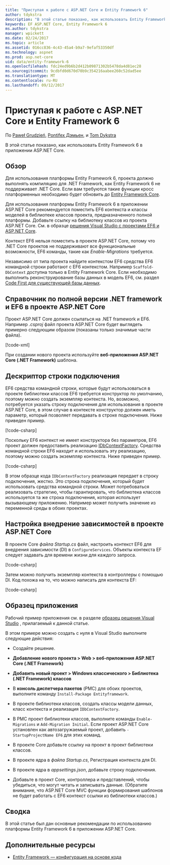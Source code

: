 ```yaml
---
title: "Приступая к работе с ASP.NET Core и Entity Framework 6"
author: tdykstra
description: "В этой статье показано, как использовать Entity Framework 6 в приложении ASP.NET Core."
keywords: EF ASP.NET Core, Entity Framework 6
ms.author: tdykstra
manager: wpickett
ms.date: 02/24/2017
ms.topic: article
ms.assetid: 016cc836-4c43-45a4-b9a7-9efaf53350df
ms.technology: aspnet
ms.prod: asp.net-core
uid: data/entity-framework-6
ms.openlocfilehash: fdc24ed9b6b2d412b09871302b5478da4d81ec28
ms.sourcegitcommit: 9cdbfd0d670d70b9c354216aabee260c52dad5ee
ms.translationtype: MT
ms.contentlocale: ru-RU
ms.lasthandoff: 09/12/2017
---
```

# <a name="getting-started-with-aspnet-core-and-entity-framework-6"></a>Приступая к работе с ASP.NET Core и Entity Framework 6

По [Paweł Grudzień](https://github.com/pgrudzien12), [Pontifex Дэмьен](https://github.com/DamienPontifex), и [Tom Dykstra](https://github.com/tdykstra)

В этой статье показано, как использовать Entity Framework 6 в приложении ASP.NET Core.

## <a name="overview"></a>Обзор

Для использования платформы Entity Framework 6, проекта должно выполнять компиляцию для .NET Framework, как Entity Framework 6 не поддерживает .NET Core. Если вам требуются такие функции кросс платформенных необходимо будет обновить до [Entity Framework Core](https://docs.microsoft.com/ef/).

Для использования платформы Entity Framework 6 в приложении ASP.NET Core рекомендуется поместить EF6 контекста и классы моделей в библиотеке классов проекта, предназначенного полной платформы. Добавьте ссылку на библиотеку классов из проекта ASP.NET Core. См. в образце [решения Visual Studio с проектами EF6 и ASP.NET Core](https://github.com/aspnet/Docs/tree/master/aspnetcore/data/entity-framework-6/sample/).

Контекст EF6 нельзя поместить в проекте ASP.NET Core, потому что .NET Core проектов не поддерживают все функциональные возможности, EF6 команды, такие как *Enable-Migrations* требуется.

Независимо от типа проекта найдите контекстом EF6 средства EF6 командной строки работают с EF6 контекстом. Например `Scaffold-DbContext` доступна только в Entity Framework Core. Если необходимо выполнить реконструирование базы данных в модель EF6, см. раздел [Code First для существующей базы данных](https://msdn.microsoft.com/jj200620).

## <a name="reference-full-framework-and-ef6-in-the-aspnet-core-project"></a>Справочник по полной версии .NET framework и EF6 в проекте ASP.NET Core

Проект ASP.NET Core должен ссылаться на .NET framework и EF6. Например *.csproj* файл проекта ASP.NET Core будет выглядеть примерно следующим образом (показаны только значимые части файла).

[!code-xml[](entity-framework-6/sample/MVCCore/MVCCore.csproj?range=3-9&highlight=2)]

При создании нового проекта используйте **веб-приложения ASP.NET Core (.NET Framework)** шаблона.

## <a name="handle-connection-strings"></a>Дескриптор строки подключения

EF6 средства командной строки, которые будут использоваться в проекте библиотеки классов EF6 требуется конструктор по умолчанию, поэтому можно создать экземпляр контекста. Но, возможно, потребуется указать строку подключения для использования в проекте ASP.NET Core, в этом случае в контексте конструктор должен иметь параметр, который позволяет передавать в строке подключения. Ниже приведен пример.

[!code-csharp[](entity-framework-6/sample/EF6/SchoolContext.cs?name=snippet_Constructor)]

Поскольку EF6 контекст не имеет конструктора без параметров, EF6 проект должен предоставить реализацию [IDbContextFactory](https://msdn.microsoft.com/library/hh506876). Средства командной строки EF6 находит и использовать эту реализацию, поэтому можно создать экземпляр контекста. Ниже приведен пример.

[!code-csharp[](entity-framework-6/sample/EF6/SchoolContextFactory.cs?name=snippet_IDbContextFactory)]

В этом образце кода `IDbContextFactory` реализация передает в строку подключения, жестко. Это строка подключения, который будет использовать средства командной строки. Может потребоваться реализовать стратегию, чтобы гарантировать, что библиотека классов используется та же строка подключения, которая использует вызывающему приложению. Например может получить значение из переменной среды в обоих проектах.

## <a name="set-up-dependency-injection-in-the-aspnet-core-project"></a>Настройка внедрение зависимостей в проекте ASP.NET Core

В проекте Core *файла Startup.cs* файл, настроить контекст EF6 для внедрения зависимости (DI) в `ConfigureServices`. Объекты контекста EF следует задавать для времени жизни для каждого запроса.

[!code-csharp[](entity-framework-6/sample/MVCCore/Startup.cs?name=snippet_ConfigureServices&highlight=5)]

Затем можно получить экземпляр контекста в контроллеры с помощью DI. Код похожа на то, что можно написать для контекста EF:

[!code-csharp[](entity-framework-6/sample/MVCCore/Controllers/StudentsController.cs?name=snippet_ContextInController)]

## <a name="sample-application"></a>Образец приложения

Рабочий пример приложения см. в разделе [образец решения Visual Studio](https://github.com/aspnet/Docs/tree/master/aspnetcore/data/entity-framework-6/sample/) , прилагаемый к данной статье.

В этом примере можно создать с нуля в Visual Studio выполните следующие действия:

* Создайте решение.

* **Добавление нового проекта > Web > веб-приложения ASP.NET Core (.NET Framework)**

* **Добавить новый проект > Windows классического > Библиотека (.NET Framework) классов**

* В **консоль диспетчера пакетов** (PMC) для обоих проектов, выполните команду `Install-Package Entityframework`.

* В проекте библиотеки классов, создать классы модели данных, класс контекста и реализация `IDbContextFactory`.

* В PMC проект библиотеки классов, выполните команды `Enable-Migrations` и `Add-Migration Initial`. Если проект ASP.NET Core установлен как автозагружаемый проект, добавить `-StartupProjectName EF6` для этих команд.

* В проекте Core добавьте ссылку на проект в проект библиотеки классов.

* В проекте ядра в *файла Startup.cs*, Регистрация контекста для DI.

* В проекте ядра в *appsettings.json*, добавьте строку подключения.

* Добавьте в проект Core, контроллера и представлений, чтобы убедиться, что могут читать и записывать данные. (Обратите внимание, что ASP.NET Core MVC функции формирования шаблонов не будет работать с EF6 контекст ссылки из библиотеки классов.)

## <a name="summary"></a>Сводка

В этой статье был дан основные рекомендации по использованию платформы Entity Framework 6 в приложении ASP.NET Core.

## <a name="additional-resources"></a>Дополнительные ресурсы

* [Entity Framework — конфигурация на основе кода](https://msdn.microsoft.com/data/jj680699.aspx)
